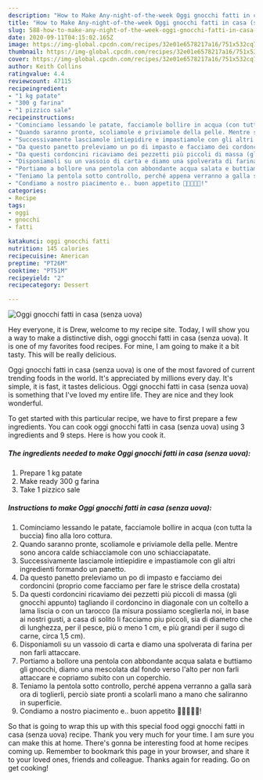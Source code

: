 ```yaml
---
description: "How to Make Any-night-of-the-week Oggi gnocchi fatti in casa (senza uova)"
title: "How to Make Any-night-of-the-week Oggi gnocchi fatti in casa (senza uova)"
slug: 588-how-to-make-any-night-of-the-week-oggi-gnocchi-fatti-in-casa-senza-uova
date: 2020-09-11T04:15:02.165Z
image: https://img-global.cpcdn.com/recipes/32e01e6578217a16/751x532cq70/oggi-gnocchi-fatti-in-casa-senza-uova-recipe-main-photo.jpg
thumbnail: https://img-global.cpcdn.com/recipes/32e01e6578217a16/751x532cq70/oggi-gnocchi-fatti-in-casa-senza-uova-recipe-main-photo.jpg
cover: https://img-global.cpcdn.com/recipes/32e01e6578217a16/751x532cq70/oggi-gnocchi-fatti-in-casa-senza-uova-recipe-main-photo.jpg
author: Keith Collins
ratingvalue: 4.4
reviewcount: 47115
recipeingredient:
- "1 kg patate"
- "300 g farina"
- "1 pizzico sale"
recipeinstructions:
- "Cominciamo lessando le patate, facciamole bollire in acqua (con tutta la buccia) fino alla loro cottura."
- "Quando saranno pronte, scoliamole e priviamole della pelle. Mentre sono ancora calde schiacciamole con uno schiacciapatate."
- "Successivamente lasciamole intiepidire e impastiamole con gli altri ingredienti formando un panetto."
- "Da questo panetto preleviamo un po di impasto e facciamo dei cordoncini (proprio come facciamo per fare le strisce della crostata)"
- "Da questi cordoncini ricaviamo dei pezzetti più piccoli di massa (gli gnocchi appunto) tagliando il cordoncino in diagonale con un coltello a lama liscia o con un tarocco (la misura possiamo sceglierla noi, in base ai nostri gusti, a casa di solito li facciamo piu piccoli, sia di diametro che di lunghezza, per il pesce, più o meno 1 cm, e più grandi per il sugo di carne, circa 1,5 cm)."
- "Disponiamoli su un vassoio di carta e diamo una spolverata di farina per non farli attaccare."
- "Portiamo a bollore una pentola con abbondante acqua salata e buttiamo gli gnocchi, diamo una mescolata dal fondo verso l&#39;alto per non farli attaccare e copriamo subito con un coperchio."
- "Teniamo la pentola sotto controllo, perché appena verranno a galla sarà ora di toglierli, perciò siate pronti a scolarli mano a mano che saliranno in superficie."
- "Condiamo a nostro piacimento e.. buon appetito 🌻🌻🌻🌻🌻!"
categories:
- Recipe
tags:
- oggi
- gnocchi
- fatti

katakunci: oggi gnocchi fatti 
nutrition: 145 calories
recipecuisine: American
preptime: "PT26M"
cooktime: "PT51M"
recipeyield: "2"
recipecategory: Dessert

---
```



![Oggi gnocchi fatti in casa (senza uova)](https://img-global.cpcdn.com/recipes/32e01e6578217a16/751x532cq70/oggi-gnocchi-fatti-in-casa-senza-uova-recipe-main-photo.jpg)

Hey everyone, it is Drew, welcome to my recipe site. Today, I will show you a way to make a distinctive dish, oggi gnocchi fatti in casa (senza uova). It is one of my favorites food recipes. For mine, I am going to make it a bit tasty. This will be really delicious.



Oggi gnocchi fatti in casa (senza uova) is one of the most favored of current trending foods in the world. It's appreciated by millions every day. It's simple, it is fast, it tastes delicious. Oggi gnocchi fatti in casa (senza uova) is something that I've loved my entire life. They are nice and they look wonderful.


To get started with this particular recipe, we have to first prepare a few ingredients. You can cook oggi gnocchi fatti in casa (senza uova) using 3 ingredients and 9 steps. Here is how you cook it.

<!--inarticleads1-->

##### The ingredients needed to make Oggi gnocchi fatti in casa (senza uova):

1. Prepare 1 kg patate
1. Make ready 300 g farina
1. Take 1 pizzico sale




<!--inarticleads2-->

##### Instructions to make Oggi gnocchi fatti in casa (senza uova):

1. Cominciamo lessando le patate, facciamole bollire in acqua (con tutta la buccia) fino alla loro cottura.
1. Quando saranno pronte, scoliamole e priviamole della pelle. Mentre sono ancora calde schiacciamole con uno schiacciapatate.
1. Successivamente lasciamole intiepidire e impastiamole con gli altri ingredienti formando un panetto.
1. Da questo panetto preleviamo un po di impasto e facciamo dei cordoncini (proprio come facciamo per fare le strisce della crostata)
1. Da questi cordoncini ricaviamo dei pezzetti più piccoli di massa (gli gnocchi appunto) tagliando il cordoncino in diagonale con un coltello a lama liscia o con un tarocco (la misura possiamo sceglierla noi, in base ai nostri gusti, a casa di solito li facciamo piu piccoli, sia di diametro che di lunghezza, per il pesce, più o meno 1 cm, e più grandi per il sugo di carne, circa 1,5 cm).
1. Disponiamoli su un vassoio di carta e diamo una spolverata di farina per non farli attaccare.
1. Portiamo a bollore una pentola con abbondante acqua salata e buttiamo gli gnocchi, diamo una mescolata dal fondo verso l&#39;alto per non farli attaccare e copriamo subito con un coperchio.
1. Teniamo la pentola sotto controllo, perché appena verranno a galla sarà ora di toglierli, perciò siate pronti a scolarli mano a mano che saliranno in superficie.
1. Condiamo a nostro piacimento e.. buon appetito 🌻🌻🌻🌻🌻!




So that is going to wrap this up with this special food oggi gnocchi fatti in casa (senza uova) recipe. Thank you very much for your time. I am sure you can make this at home. There's gonna be interesting food at home recipes coming up. Remember to bookmark this page in your browser, and share it to your loved ones, friends and colleague. Thanks again for reading. Go on get cooking!
